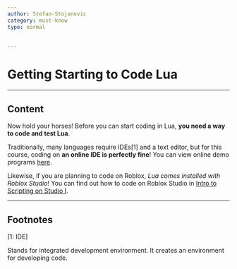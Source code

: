 ```yaml
---
author: Stefan-Stojanovic
category: must-know
type: normal


---
```


# Getting Starting to Code Lua

---
## Content

Now hold your horses! Before you can start coding in Lua, **you need a way to code and test Lua**.

Traditionally, many languages require IDEs[1] and a text editor, but for this course, coding on **an online IDE is perfectly fine**! You can view online demo programs [here](https://www.lua.org/demo.html).

Likewise, if you are planning to code on Roblox, *Lua comes installed with Roblox Studio*! You can find out how to code on Roblox Studio in [Intro to Scripting on Studio I](https://app.enki.com/course/roblox-studio).

---

## Footnotes

[1: IDE]

Stands for integrated development environment. It creates an environment for developing code.
